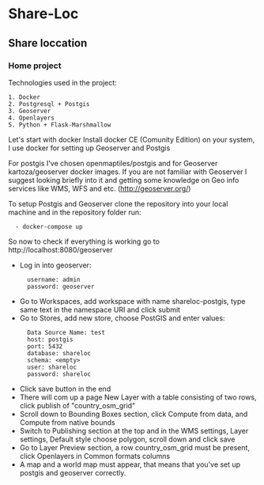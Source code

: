 # Share-Loc

## Share loccation

### Home project

Technologies used in the project:

```
1. Docker
2. Postgresql + Postgis
3. Geoserver
4. Openlayers
5. Python + Flask-Marshmallow
```

Let's start with docker
Install docker CE (Comunity Edition) on your system, I use docker for setting up Geoserver and Postgis

For postgis I've chosen openmaptiles/postgis and for Geoserver kartoza/geoserver docker images.
If you are not familiar with Geoserver I suggest looking briefly into it and getting some knowledge on Geo info services like WMS, WFS and etc. 
(http://geoserver.org/)

To setup Postgis and Geoserver clone the repository into your local machine and in the repository folder run:
```
  - docker-compose up 
```

So now to check if everything is working go to http://localhost:8080/geoserver <br />
* Log in into geoserver: <br />
  ```
    username: admin 
    password: geoserver
  ```
* Go to Workspaces, add workspace with name shareloc-postgis, type same text in the namespace URI and click submit <br />
* Go to Stores, add new store, choose PostGIS and enter values: <br /> 
  ```
    Data Source Name: test
    host: postgis
    port: 5432
    database: shareloc
    schema: <empty>
    user: shareloc
    password: shareloc
  ```
* Click save button in the end <br />
* There will com up a page New Layer with a table consisting of two rows, click publish of "country_osm_grid" <br />
* Scroll down to Bounding Boxes section, click Compute from data, and Compute from native bounds <br />
* Switch to Publishing section at the top and in the WMS settings, Layer settings, Default style choose polygon, scroll down and click save <br />
* Go to Layer Preview section, a row country_osm_grid must be present, click Openlayers in Common formats columns <br />
* A map and a world map must appear, that means that you've set up postgis and geoserver correctly. <br />

